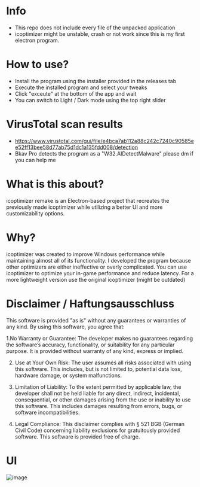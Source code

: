 
# Info
- This repo does not include every file of the unpacked application
- icoptimizer might be unstable, crash or not work since this is my first electron program.

# How to use?
- Install the program using the installer provided in the releases tab
- Execute the installed program and select your tweaks
- Click "exceute" at the bottom of the app and wait
- You can switch to Light / Dark mode using the top right slider

# VirusTotal scan results

- https://www.virustotal.com/gui/file/e4bca7ab112a88c242c7240c90585ee52ff13bee58d77ab75d1dc1a135fdd008/detection
- Bkav Pro detects the program as a "W32.AIDetectMalware" please dm if you can help me

# What is this about?
icoptimizer remake is an Electron-based project that recreates the previously made icoptimizer while utilizing a better UI and more customizability options.

# Why?
icoptimizer was created to improve Windows performance while maintaining almost all of its functionality.
I developed the program because other optimizers are either ineffective or overly complicated.
You can use icoptimizer to optimize your in-game performance and reduce latency.
For a more lightweight version use the original icoptimizer (might be outdated)

# Disclaimer / Haftungsausschluss

This software is provided "as is" without any guarantees or warranties of any kind. By using this software, you agree that:

1.No Warranty or Guarantee:
The developer makes no guarantees regarding the software’s accuracy, functionality, or suitability for any particular purpose. It is provided without warranty of any kind, express or implied.

2. Use at Your Own Risk:
The user assumes all risks associated with using this software. This includes, but is not limited to, potential data loss, hardware damage, or system malfunctions.

4. Limitation of Liability:
To the extent permitted by applicable law, the developer shall not be held liable for any direct, indirect, incidental, consequential, or other damages arising from the use or inability to use this software. This includes damages resulting from errors, bugs, or software
incompatibilities.

6. Legal Compliance:
This disclaimer complies with § 521 BGB (German Civil Code) concerning liability exclusions for gratuitously provided software. This software is provided free of charge.

# UI
![image](https://github.com/user-attachments/assets/0493c72f-6a42-4112-9fa2-4633bd06eeca)
